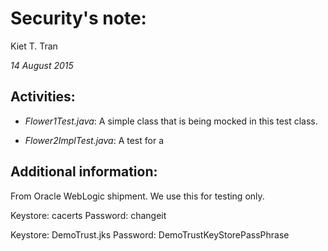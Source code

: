 # Security's note:
Kiet T. Tran

_14 August 2015_

## Activities:

- _Flower1Test.java_: A simple class that is being mocked in this test class.

- _Flower2ImplTest.java_: A test for a


## Additional information:

From Oracle WebLogic shipment. We use this for testing only.

Keystore: cacerts
Password: changeit

Keystore: DemoTrust.jks
Password: DemoTrustKeyStorePassPhrase
